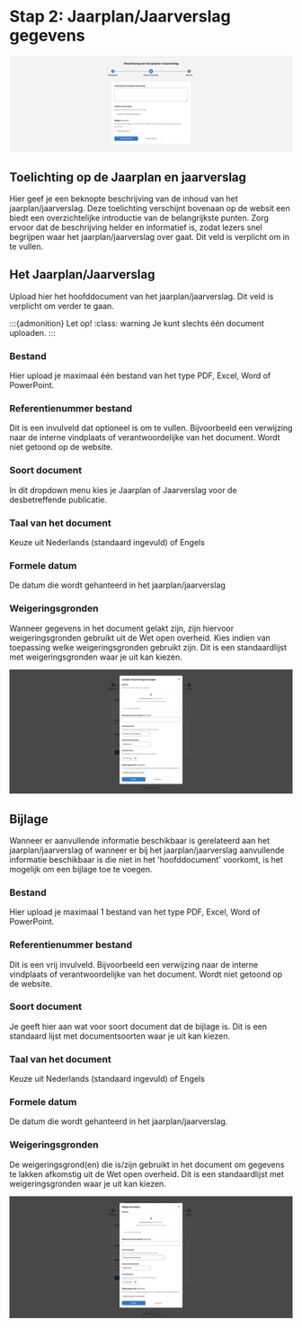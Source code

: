 <!-- markdownlint-disable MD024 -->

# Stap 2: Jaarplan/Jaarverslag gegevens

![Afbeelding toont de tweede stap van de uploadstraat waar plek is voor een toelichting en het uploaden van het hoofddocument en bijlage](img/jaarplan_jaarverslag_2.png)

## Toelichting op de Jaarplan en jaarverslag

Hier geef je een beknopte beschrijving van de inhoud van het jaarplan/jaarverslag. Deze toelichting verschijnt bovenaan op de
websit een biedt een overzichtelijke introductie van de belangrijkste punten. Zorg ervoor dat de beschrijving helder en informatief
is, zodat lezers snel begrijpen waar het jaarplan/jaarverslag over gaat. Dit veld is verplicht om in te vullen.

## Het Jaarplan/Jaarverslag

Upload hier het hoofddocument van het jaarplan/jaarverslag. Dit veld is verplicht om verder te gaan.

:::{admonition} Let op!
:class: warning
Je kunt slechts één document uploaden.
:::

### Bestand

Hier upload je maximaal één  bestand van het type PDF, Excel, Word of PowerPoint.

### Referentienummer bestand

Dit is een invulveld dat optioneel is om te vullen. Bijvoorbeeld een verwijzing naar de interne vindplaats of verantwoordelijke
van het document. Wordt niet getoond op de website.

### Soort document

In dit dropdown menu kies je Jaarplan of Jaarverslag voor de desbetreffende publicatie.

### Taal van het document

Keuze uit Nederlands (standaard ingevuld) of Engels

### Formele datum

De datum die wordt gehanteerd in het jaarplan/jaarverslag

### Weigeringsgronden

Wanneer gegevens in het document gelakt zijn, zijn hiervoor weigeringsgronden gebruikt uit de Wet open overheid. Kies indien
van toepassing welke weigeringsgronden gebruikt zijn. Dit is een standaardlijst met weigeringsgronden waar je uit kan kiezen.

![De afbeelding toont de uploadwizard voor het jaarplan of jaarverslag](img/jaarplan_jaarverslag_3.png)

## Bijlage

Wanneer er aanvullende informatie beschikbaar is gerelateerd aan het jaarplan/jaarverslag of wanneer er bij het jaarplan/jaarverslag
aanvullende informatie beschikbaar is die niet in het 'hoofddocument' voorkomt, is het mogelijk om een bijlage toe te voegen.

### Bestand

Hier upload je maximaal 1 bestand van het type PDF, Excel, Word of PowerPoint.

### Referentienummer bestand

Dit is een vrij invulveld. Bijvoorbeeld een verwijzing naar de interne vindplaats of verantwoordelijke van het document.
Wordt niet getoond op de website.

### Soort document

Je geeft hier aan wat voor soort document dat de bijlage is. Dit is een standaard lijst met documentsoorten waar je uit kan kiezen.

### Taal van het document

Keuze uit Nederlands (standaard ingevuld) of Engels

### Formele datum

De datum die wordt gehanteerd in het jaarplan/jaarverslag.

### Weigeringsgronden

De weigeringsgrond(en) die is/zijn gebruikt in het document om gegevens te lakken afkomstig uit de Wet open overheid. Dit is
een standaardlijst met weigeringsgronden waar je uit kan kiezen.

![Afbeelding toont de uploadwizard voor de bijlage](img/jaarplan_jaarverslag_4.png)
